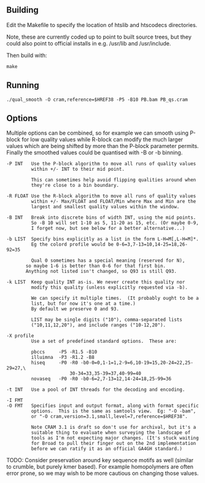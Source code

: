 Building
--------

Edit the Makefile to specify the location of htslib and htscodecs
directories.

Note, these are currently coded up to point to built source trees, but
they could also point to official installs in e.g. /usr/lib and /usr/include.

Then build with:

    make

Running
-------

    ./qual_smooth -O cram,reference=$HREF38 -P5 -B10 PB.bam PB_qs.cram


Options
-------

Multiple options can be combined, so for example we can smooth using
P-block for low quality values while R-block can modify the much
larger values which are being shifted by more than the P-block
parameter permits.  Finally the smoothed values could be quantised
with -B or -b binning.

    -P INT   Use the P-block algorithm to move all runs of quality values
             within +/- INT to their mid point.
    
             This can sometimes help avoid flipping qualities around when
             they're close to a bin boundary.
    
    -R FLOAT Use the R-block algorithm to move all runs of quality values
             within +/- Max/FLOAT and FLOAT/Min where Max and Min are the
             largest and smallest quality values within the window.
    
    -B INT   Break into discrete bins of width INT, using the mid points.
             So -B 10 will set 1-10 as 5, 11-20 as 15, etc. (Or maybe 0-9,
             I forget now, but see below for a better alternative...)
    
    -b LIST  Specify bins explicitly as a list in the form L-H=M[,L-H=M]*.
             Eg the colord profile would be 0-6=3,7-13=10,14-25=18,26-92=35
    
             Qual 0 sometimes has a special meaning (reserved for N),
           so maybe 1-6 is better than 0-6 for that first bin.
           Anything not listed isn't changed, so Q93 is still Q93.
    
    -k LIST  Keep quality INT as-is. We never create this quality nor
             modify this quality (unless explicitly requested via -b).
    
             We can specify it multiple times.  (It probably ought to be a
             list, but for now it's one at a time.)
             By default we preserve 0 and 93.
    
             LIST may be single digits ("10"), comma-separated lists
             ("10,11,12,20"), and include ranges ("10-12,20").
    
    -X profile
             Use a set of predefined standard options.  These are:
    
             pbccs     -P5 -R1.5 -B10
             illuimna  -P3 -R1.2 -B8
             hiseq     -P0 -R0 -b0-0=0,1-1=1,2-9=6,10-19=15,20-24=22,25-29=27,\
                           30-34=33,35-39=37,40-99=40
             novaseq   -P0 -R0 -b0-6=2,7-13=12,14-24=18,25-99=36
    
    -t INT   Use a pool of INT threads for the decoding and encoding.
    
    -I FMT
    -O FMT   Specifies input and output format, along with format specific
             options.  This is the same as samtools view.  Eg: "-O -bam",
             or "-O cram,version=3.1,small,level=7,reference=$HREF38".
    
             Note CRAM 3.1 is draft so don't use for archival, but it's a
             suitable thing to evaluate when surveying the landscape of
             tools as I'm not expecting major changes. (It's stuck waiting
             for Broad to pull their finger out on the 2nd implementation
             before we can ratify it as an official GA4GH standard.)

TODO: Consider preservation around key sequence motifs as well
(similar to crumble, but purely kmer based).  For example homopolymers
are often error prone, so we may wish to be more cautious on changing
those values.
